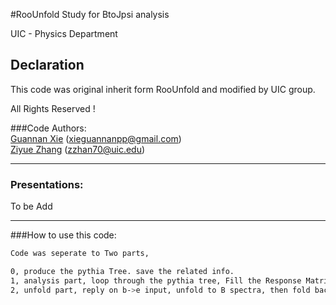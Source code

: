 #RooUnfold Study for BtoJpsi analysis

UIC - Physics Department 

## Declaration
This code was original inherit form RooUnfold and modified by UIC group.

All Rights Reserved !

###Code Authors:  
[Guannan Xie](https://github.com/GuannanXie) (xieguannanpp@gmail.com)  
[Ziyue Zhang]() (zzhan70@uic.edu)  
- - -
### Presentations:  
To be Add
- - -

###How to use this code:  
```bash
Code was seperate to Two parts, 

0, produce the pythia Tree. save the related info.
1, analysis part, loop through the pythia tree, Fill the Response Matrix
2, unfold part, reply on b->e input, unfold to B spectra, then fold back to b->e, b->D0 and b->Jpsi
```
